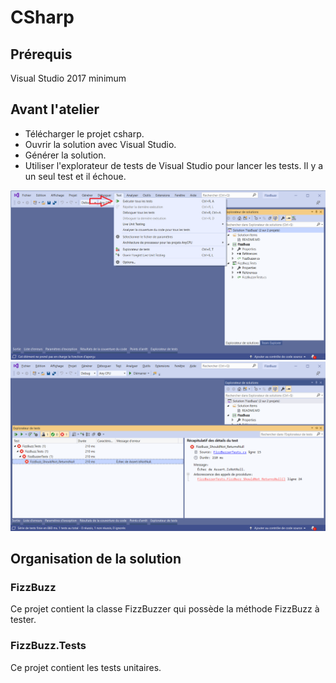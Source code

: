 # CSharp

## Prérequis

Visual Studio 2017 minimum

## Avant l'atelier

* Télécharger le projet csharp.
* Ouvrir la solution avec Visual Studio.
* Générer la solution.
* Utiliser l'explorateur de tests de Visual Studio pour lancer les tests. Il y a un seul test et il échoue.

![Lancer les tests](/csharp/lancer_tests.png)
![Un test échoue](/csharp/test_results.png)

## Organisation de la solution

### FizzBuzz

Ce projet contient la classe FizzBuzzer qui possède la méthode FizzBuzz à tester.

### FizzBuzz.Tests

Ce projet contient les tests unitaires.
